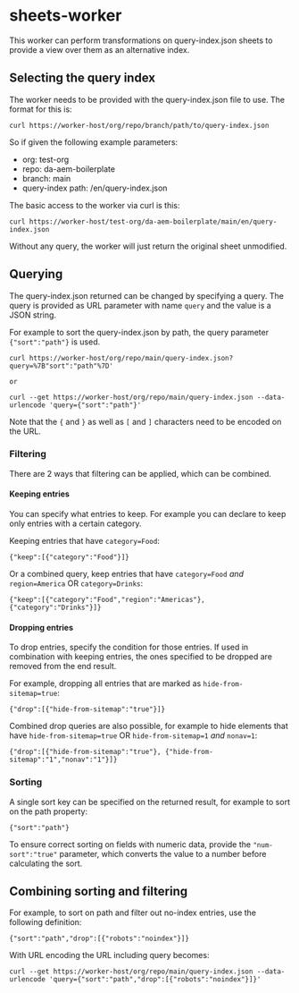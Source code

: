 # sheets-worker

This worker can perform transformations on query-index.json sheets to provide
a view over them as an alternative index.

## Selecting the query index

The worker needs to be provided with the query-index.json file to use. The format for
this is:

```
curl https://worker-host/org/repo/branch/path/to/query-index.json
```

So if given the following example parameters:
* org: test-org
* repo: da-aem-boilerplate
* branch: main
* query-index path: /en/query-index.json

The basic access to the worker via curl is this:

```
curl https://worker-host/test-org/da-aem-boilerplate/main/en/query-index.json
```

Without any query, the worker will just return the original sheet unmodified.

## Querying

The query-index.json returned can be changed by specifying a query. The query is provided as URL parameter
with name `query` and the value is a JSON string.

For example to sort the query-index.json by path, the query parameter `{"sort":"path"}` is used.

```
curl https://worker-host/org/repo/main/query-index.json?query=%7B"sort":"path"%7D'

or

curl --get https://worker-host/org/repo/main/query-index.json --data-urlencode 'query={"sort":"path"}'

```
Note that the `{` and `}` as well as `[` and `]` characters need to be encoded on the URL.


### Filtering

There are 2 ways that filtering can be applied, which can be combined.

#### Keeping entries

You can specify what entries to keep. For example you can declare to keep only entries with a certain category.

Keeping entries that have `category=Food`:
```
{"keep":[{"category":"Food"}]}
```

Or a combined query, keep entries that have `category=Food` _and_ `region=America` OR `category=Drinks`:
```
{"keep":[{"category":"Food","region":"Americas"},{"category":"Drinks"}]}
```

#### Dropping entries

To drop entries, specify the condition for those entries. If used in combination with keeping entries, the ones specified to be dropped are removed from the end result.

For example, dropping all entries that are marked as `hide-from-sitemap=true`:
```
{"drop":[{"hide-from-sitemap":"true"}]}
```

Combined drop queries are also possible, for example to hide elements that have `hide-from-sitemap=true` OR `hide-from-sitemap=1` _and_ `nonav=1`:
```
{"drop":[{"hide-from-sitemap":"true"}, {"hide-from-sitemap":"1","nonav":"1"}]}
```

### Sorting

A single sort key can be specified on the returned result, for example to sort on the path property:

```
{"sort":"path"}
```

To ensure correct sorting on fields with numeric data, provide the `"num-sort":"true"` parameter, which converts the value to a number before calculating the sort.

## Combining sorting and filtering

For example, to sort on path and filter out no-index entries, use the following definition:

```
{"sort":"path","drop":[{"robots":"noindex"}]}
```

With URL encoding the URL including query becomes:

```
curl --get https://worker-host/org/repo/main/query-index.json --data-urlencode 'query={"sort":"path","drop":[{"robots":"noindex"}]}'
```